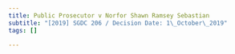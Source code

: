```yaml
---
title: Public Prosecutor v Norfor Shawn Ramsey Sebastian
subtitle: "[2019] SGDC 206 / Decision Date: 1\_October\_2019"
tags: []

---
```

